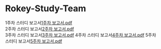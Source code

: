 # Rokey-Study-Team
1주차 스터디 보고서[1주차 보고서.pdf](https://github.com/user-attachments/files/17149840/1.pdf)   
2주차 스터디 보고서[2주차 보고서.pdf](https://github.com/user-attachments/files/17268429/2.pdf)   
3주차 스터디 보고서[3주차 보고서.pdf](https://github.com/user-attachments/files/17355994/3.pdf)
4주차 스터디 보고서[4주차 보고서.pdf](https://github.com/user-attachments/files/17459564/4.pdf)
5주차 스터디 보고서[5주차 보고서.pdf](https://github.com/user-attachments/files/17534104/5.pdf)
